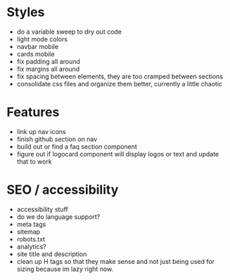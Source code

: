 # Styles
- do a variable sweep to dry out code
- light mode colors
- navbar mobile
- cards mobile
- fix padding all around
- fix margins all around
- fix spacing between elements, they are too cramped between sections
- consolidate css files and organize them better, currently a little chaotic

# Features
- link up nav icons
- finish github section on nav
- build out or find a faq section component
- figure out if logocard component will display logos or text and update that to work

# SEO / accessibility
- accessibility stuff
- do we do language support?
- meta tags
- sitemap
- robots.txt
- analytics?
- site title and description
- clean up H tags so that they make sense and not just being used for sizing because im lazy right now.